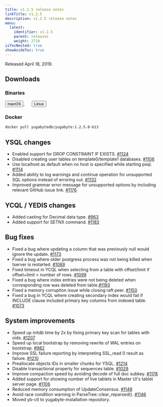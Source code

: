 ```yaml
---
title: v1.2.5 release notes
linkTitle: v1.2.5
description: v1.2.5 release notes
menu:
  latest:
    identifier: v1.2.5
    parent: releases
    weight: 2710
isTocNested: true
showAsideToc: true
---
```


Released April 18, 2019.

## Downloads

### Binaries

<a class="download-binary-link" href="https://downloads.yugabyte.com/yugabyte-ce-1.2.5.0-darwin.tar.gz">
  <button>
    <i class="fab fa-apple"></i><span class="download-text">macOS</span>
  </button>
</a>
&nbsp; &nbsp; &nbsp; 
<a class="download-binary-link" href="https://downloads.yugabyte.com/yugabyte-ce-1.2.5.0-linux.tar.gz">
  <button>
    <i class="fab fa-linux"></i><span class="download-text">Linux</span>
  </button>
</a>
<br />

### Docker

```sh
docker pull yugabytedb/yugabyte:1.2.5.0-b13
```

## YSQL changes

* Enabled support for DROP CONSTRAINT IF EXISTS. [#1124](https://github.com/Yugabyte/yugabyte-db/issues/1124)
* Disabled creating user tables on template0/template1 databases. [#1106](https://github.com/Yugabyte/yugabyte-db/issues/1106)
* Use localhost as default when no host is specified while starting psql. [#1114](https://github.com/Yugabyte/yugabyte-db/issues/1114)
* Added ability to log warnings and continue operation for unsupported SQL options instead of erroring out. [#1132](https://github.com/Yugabyte/yugabyte-db/issues/1132)
* Improved grammar error message for unsupported options by including relevant GitHub issue link. [#1176](https://github.com/Yugabyte/yugabyte-db/issues/1176)

## YCQL / YEDIS changes

* Added casting for Decimal data type. [#963](https://github.com/Yugabyte/yugabyte-db/issues/963)
* Added support for SETNX command. [#1183](https://github.com/Yugabyte/yugabyte-db/issues/1183)

## Bug fixes

* Fixed a bug where updating a column that was previously null would ignore the update. [#1173](https://github.com/Yugabyte/yugabyte-db/issues/1173)
* Fixed a bug where older postgress process was not being killed when tserver is restarted. [#1089](https://github.com/Yugabyte/yugabyte-db/issues/1089)
* Fixed timeout in YCQL when selecting from a table with offset/limit if offset+limit > number of rows. [#1099](https://github.com/Yugabyte/yugabyte-db/issues/1099)
* Fixed a bug where index entries were not being deleted when corresponding row was deleted from table.[#1193](https://github.com/Yugabyte/yugabyte-db/issues/1193)
* Fixed a memory corruption issue while closing raft peer. [#1150](https://github.com/Yugabyte/yugabyte-db/issues/1150)
* Fixed a bug in YCQL where creating secondary index would fail if INCLUDE clause included primary key columns from indexed table. [#1073](https://github.com/Yugabyte/yugabyte-db/issues/1073)

## System improvements

* Speed up initdb time by 2x by fixing primary key scan for tables with oids. [#1207](https://github.com/Yugabyte/yugabyte-db/issues/1207)
* Speed up local bootstrap by removing rewrite of WAL entries on bootstrap. [#982](https://github.com/Yugabyte/yugabyte-db/issues/982)
* Improve SSL failure reporting by interpreting SSL_read 0 result as failure. [#1210](https://github.com/Yugabyte/yugabyte-db/issues/1210)
* Preallocate objects IDs in smaller chunks for YSQL. [#1214](https://github.com/Yugabyte/yugabyte-db/issues/1214)
* Disable transactional property for sequences table. [#1029](https://github.com/Yugabyte/yugabyte-db/issues/1029)
* Improve compaction speed by avoiding decode of full doc subkey. [#1178](https://github.com/Yugabyte/yugabyte-db/issues/1178)
* Added support for showing number of live tablets in Master UI's tablet server page. [#1106](https://github.com/Yugabyte/yugabyte-db/issues/1106)
* Reduced memory consumption of UpdateConsensus. [#1148](https://github.com/Yugabyte/yugabyte-db/issues/1148)
* Avoid race condition warning in ParseTree::clear_reparsed(). [#1146](https://github.com/Yugabyte/yugabyte-db/issues/1146)
* Moved yb-ctl to yugabyte-installation repository.
